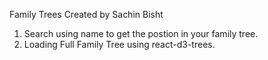 Family Trees Created by Sachin Bisht 

1. Search using name to get the postion in your family tree.
2. Loading Full Family Tree using react-d3-trees.